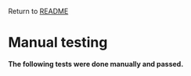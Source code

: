 Return to [README](README.md)

# Manual testing
**The following tests were done manually and passed.**

<!--## Sign up
- Page features a form for signing up to Garden Diaries.
- Filling out a valid form posts the data to the API and creates a new user.
- Filling out a valid form redirects the user to the Sign in page.
- Filling out an invalid form notifies the user what changes they need to make.
- The form is fully responsive to different screen sizes.
- The form features a link to the sign in form, redirecting users to the sign in page.

## Sign in
- Page features a form for signing in to Garden Diaries.
- Filling out a valid forms let the user sign in and redirects the user to the home page with a signed in view.
- Filling out an invalid form notifies the user what changes they need to make.
- The form is fully responsive to different screen sizes.
- The form features a link to the sign up page, redirecting users to the sign up page. 

## Navbar

### Non authorized user
- The navbar features links to the Sign in and Sign up pages.
- The links redirect the user to the chosen page.
- The navbar is responsive and collapses to a burger menu on smaller screens. 

### Authorized user
- When the user is signed in, the navbar features links to `Add a diary entry`, `Shoppinglist`, `To-do list`, `My plants`, `Following`, `Liked entries` and `Sign out`, as well as the users avatar profile image and username, linking to the users profile page.
- All links redirect the user to the chosen page. 
- The navbar is responsive and collapses to a burger menu on smaller screens. 

## Home page 

### Jumbotron
- The jumbotron with a welcome message is displayed to non authorized users. 
- The jumbotron features a link to the sign up page that redirects the user to the sign up form.
- The jumbotron is hidden for signed in users. 

### Popular profiles
- Avatar and username of users with the most followers are displayed on the home page, followed page, liked entries page and profile page.
- A `Follow`/`Unfollow` button is displayed next to the avatar and username, to signed in users.
- The `Follow`/`Unfollow` button is hidden from non authorized users.
- When clicked, the `Follow`/`Unfollow` button changes dynamically.
- When clicked, the `Follow`/`Unfollow` button updates the follow and following count of both users. 
- The component collapse and display the mobile version on smaller screens. 

### Post feed
- Diary posts made by all users are displayed on the home page, sorted by latest creation date. 
- The feed features infinite scrolling, letting the user continue to scroll through content as long as there is any. 

### Diary entries
- The posts feature the avatar and username of the post owner, which when clicked redirect the user to the profile of the owner.
- The post features a like icon in shape of a heart, that when clicked increase the like count and saves the entry to the Liked entries page.
- The post features a comment icon, that when clicked redirects the user to a detailed view of the post.
- The detailed view of a post lets the user access the commentfield. 
- The detailed view of a post lets the post owner access the dropdown menu, redirecting the user to the post edit form or letting the user delete a post.
- When the delete icon is clicked the user is notified with a message, asking if the user want to delete the post. If confirmed, the post is deleted from the website and the API.

## Add a diary entry
- The user can access the form to post a diary entry through the link in the navbar.
- The form features image upload functionality. The image upload field lets the user upload an image.
- When an image have been added the the image upload field a button is displayed, letting the user reupload a different image if they want to change it.
- The Title field lets the user add a title to the post.
- The Notes field lets the user add a text to the post.
- The form feature a post and cancel button.
- When the Post button is clicked the form is submitted and the data saved to the api backend. 
- When the Cancel button is clicked the user is redirected to the previous page.

## Edit a diary entry 
- When clicking the edit icon in the post page dropdown menu the user is redirected to the post edit page.
- The form is prepopulated with the data from the original post.
- The form lets the user upload a different image. 
- The form lets the user edit the title and text fields.
- The edit form feature a save updates and cancel button.
- When submitted by clicking the save updated button, the post data is sent to the backend API and updated.
- When clicking the cancel button the user is redirected back to the post page. 

## Profile
- The user can access their own profile by clicking on their own avatar or username in the navbar, or wherever it's displayed on the website.
- Users can access other users profile by clicking on the avatar or username in the navbar, or wherever it's displayed on the website.
- The profile page display the amount of followers, following and posts.
- The profile page display a dropdown menu, redirecting the user to the username edit, password edit or profile edit page, accessible to the profile owner. 
- The profile page display all the posts by the user, sorted by latest created at the top. 
- The profile post feed features infinite scrolling, letting the user continue to scroll through content as long as there is any.

## Edit profile
- The profile page display a dropdown menu, redirecting the user to the username edit, password edit or profile edit page, accessible to the profile owner.
- The Edit profile link redirects the user to the edit profile form, where the user can update their bio and upload a profile image.
    - Submitting the bio and image form the data is sent and updated in the API.
    - Clicking the cancel button redirects the user back to the previous page.
- The Change username link redirects the user to the edit username form, prepopulated with the users username. 
    - Empty edit username form can't be submitted.
    - User can't change to a username that already exist, and are notified if they try to submit an invalid form.
    - Clicking the cancel button redirects the user back to the previous page.
- The change password link redirects the user to the edit password form.
    - Empty edit password form can't be submitted.
    - User cant submit an invalid password, and is notified with a message if they try. 
    - Clicking the cancel button redirects the user back to the previous page.
    
## Searchbar
- A searchbar is featured on the home page, `Shoppinglist`, `To-do list`, `My plants`, `Following`, `Liked entries` and `Profile page`.
- The searchbar on each page lets the user query for posts relevant to the specific page.
- If no matching query is found the page displays a message and image from the Asset component to inform the user of this. 

## Commentfield
- The post detail page feature a commentfield. 
- The commentfield feature a submit button. 
- When submitted the new comment is saved to the backend API and displayed underneath the commentfield. 
- Empty commentfields can not be submitted.
- When a comment is posted the comment count on the post is increased.
- When a comment is deleted the comment count on the post is decreased.
- When posted, owner can access the dropdown menu to edit or delete a comment.
- When the delete icon is clicked the comment post is deleted both on the website and in the database.
- When the edit icon is clicked the comment edit field is displayed, prepopulated with the comment text. 
- When the edit field is submitted, the post is updated and saved to the API.
- When the cancel button in the edit field is clicked the comment edit field is closed and no changes are made to the API data.

## Following
- Diary posts made by users that are followed by the signed in user displayed on the Followed page, sorted by latest creation date. 
- The feed features infinite scrolling, letting the user continue to scroll through content as long as there is any.
- A `Follow`/`Unfollow` button is displayed next to the avatar and username on the profile page and in the popular profiles component, available to signed in users.
- The `Follow`/`Unfollow` button is hidden from non authorized users.
- When clicked, the `Follow`/`Unfollow` button changes dynamically.
- When clicked, the `Follow`/`Unfollow` button updates the follow and following count of both users.

## Liked entries
- Diary posts liked by the signed in user is displayed on the Liked entries page, sorted by latest creation date.
- The feed features infinite scrolling, letting the user continue to scroll through content as long as there is any.
- If the user unlikes a post it is removed from the Liked entries page.

## My Plants

### Plants
- Plants posted by the signed in user is displayed on the My plants page, only accessible by the owner.
- The My plants page display the plants posted by the user.
- The plant page feature a button redirecting the user to the post plant form. 
- The plant cards display the image, name and planted date.
- When clicking the plant card the user is redirected to the detailed plant page. 
- The detailed plant page displayes the image, name, planted date, care instructions and plant type. 
- The detailed view of a plant lets the post owner access the dropdown menu, redirecting the user to the plant edit form or letting the user delete a post.
- When the edit icon is clicked the user is redirected to the plant edit form. 
- When the delete icon is clicked the user is notified with a message, asking if the user want to delete the plant. If confirmed, the post is deleted from the website and the API. 

### Add plants form
- The user can access the form to post a plant from the button on the plants page.
- The form features image upload functionality. The image upload field lets the user upload an image.
- When an image have been added to the image upload field a button is displayed, letting the user reupload a different image if they want to change it.
- The Name field lets the user add the name of the plant.
- The Care instructions field lets the user add a text to the post.
- The Plant type drop down menu lets the user choose what kind of plant it is.
- The Planted date field lets the user add when the plant was planted. 
- The form feature a post and cancel button.
- When the Post button is clicked the form is submitted and the data saved to the api backend. 
- When the Cancel button is clicked the user is redirected to the previous page.

### Edit plants form
- When clicking the edit icon in the post page dropdown menu the user is redirected to the plant edit page.
- The form is prepopulated with the data from the original post.
- The form lets the user upload a different image. 
- The form lets the user edit the name, care instructions, type and date fields.
- The edit form feature a save updates and cancel button.
- When submitted by clicking the save updated button, the post data is sent to the backend API and updated.
- When the cancel button is clicked the user is redirected back to the post page.

## To-do list

### To-do
- Tasks posted by the signed in user is displayed on the To-do list page, only accessible by the owner.
- The To-do list page only display the tasks posted by the user.
- The To-do page feature a button redirecting the user to the post task form. 
- The task cards display the image, title and due date and a check icon to set the task as done.
- If the task is overdue a red exclamation icon is displayed on the card.
- When clicking the task card the user is redirected to the detailed task page. 
- The detailed task page display the image, title, due date and description.
- If the task is overdue the detailed task page display the text "Task is overdue!"
- The detailed view of a task lets the post owner access the dropdown menu, redirecting the user to the plant edit form, letting the user delete a post or set the task as done.
- When the edit icon is clicked the user is redirected to the task edit form. 
- When the delete icon is clicked the user is notified with a message, asking if the user want to delete the task. If confirmed, the post is deleted from the website and the API. 
- When the check icon is clicked the user is notified with a message, asking if the task is done. If confirmed, the post is deleted from the website and the API.

### Add task form
- The user can access the form to post a task from the button on the To-do page.
- The form features image upload functionality. The image upload field lets the user upload an image.
- When an image have been added to the image upload field a button is displayed, letting the user reupload a different image if they want to change it.
- The Title field lets the user add a title for the task.
- The Desciption field lets the user add a text to the post.
- The Due date date field let the user set the due date for the task.
- The form feature a post and cancel button.
- When the Post button is clicked the form is submitted and the data saved to the API backend. 
- When the Cancel button is clicked the user is redirected to the previous page.

### Edit task form
- When clicking the edit icon in the post page dropdown menu the user is redirected to the task edit page.
- The form is prepopulated with the data from the original post.
- The form lets the user upload a different image. 
- The form lets the user edit the title, description and due date fields.
- The edit form feature a save updates and cancel button.
- When submitted by clicking the save updated button, the post data is sent to the backend API and updated.
- When the cancel button is clicked the user is redirected back to the post page.

## Shoppinglist

### Item list
- The shopping list page display a list of the items added by the signed in user, only accessible by the owner.

### Add item form
- The form lets the users add an item and it's quantity. 
- The quantity of an item cannot go below 1.
- An empty form can't be submitted, user is notified by a message if they try to submit an empty form field.
- The form feature an add item and cancel button.
- Submitting the form save the data to the API and update the list.
- Clicking the cancel button empty the form fields.

### Edit/delete item form
- Each item in the list feature a dropdown menu to edit and delete an item.
- When the edit icon is clicked the item edit field is displayed, prepopulated with the item text. 
- When the edit field is submitted, the post is updated and saved to the API.
- When the cancel button in the edit field is clicked the item edit field is closed and no changes are made to the API data.

## Asset component
- The asset spinner is displaying when loading data from the API on all pages where it's been imported.
- The asset message is displaying as expected on all pages where it's been imported.
- The asset image is displaying as expected on all pages where it's been imported.

## Hooks

### Overdue check hook
- The overdue check hook update the task card to display the task overdue icon and text. 

### Use click outside hook
- The use click outside hook let the user close the navbar hamburger menu when clicking outside of it. 

### Use redirect hook
- The use redirect hook redirects the user as expected where used.
